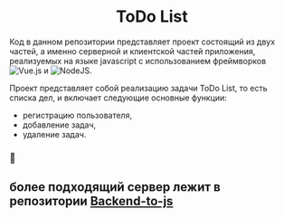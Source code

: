 
<h1 align="center">ToDo List</h1>

Код в данном репозитории представляет проект состоящий из двух частей, а именно серверной и клиентской частей приложения,
реализуемых на языке javascript с использованием фреймворков ![Vue.js](https://img.shields.io/badge/vuejs-%2335495e.svg?style=for-the-badge&logo=vuedotjs&logoColor=%234FC08D) и ![NodeJS](https://img.shields.io/badge/node.js-6DA55F?style=for-the-badge&logo=node.js&logoColor=white). 

Проект представляет собой реализацию задачи ToDo List, то есть списка дел, и включает следующие основные функции:
  - регистрацию пользователя, 
  - добавление задач,
  - удаление задач.
  
### 🤝
## более подходящий сервер лежит в репозитории <a href="https://github.com/amigo7777/Backend-to-js" target="_blank" rel="noreferrer">Backend-to-js</a>
